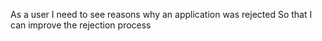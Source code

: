 As a user
I need to see reasons why an application was rejected
So that I can improve the rejection process
